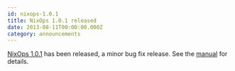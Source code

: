 ```yaml
---
id: nixops-1.0.1
title: NixOps 1.0.1 released
date: 2013-08-11T00:00:00.000Z
category: announcements
---
```


[NixOps 1.0.1](https://hydra.nixos.org/release/nixops/nixops-1.0.1) has been released, a minor bug fix release. See the [manual](https://hydra.nixos.org/build/5508053/download/1/manual/manual.html#ssec-relnotes-1.0.1) for details.
